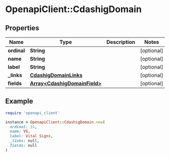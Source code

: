 # OpenapiClient::CdashigDomain

## Properties

| Name | Type | Description | Notes |
| ---- | ---- | ----------- | ----- |
| **ordinal** | **String** |  | [optional] |
| **name** | **String** |  | [optional] |
| **label** | **String** |  | [optional] |
| **_links** | [**CdashigDomainLinks**](CdashigDomainLinks.md) |  | [optional] |
| **fields** | [**Array&lt;CdashigDomainField&gt;**](CdashigDomainField.md) |  | [optional] |

## Example

```ruby
require 'openapi_client'

instance = OpenapiClient::CdashigDomain.new(
  ordinal: 31,
  name: VS,
  label: Vital Signs,
  _links: null,
  fields: null
)
```

